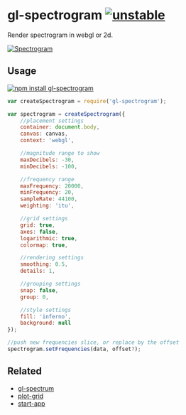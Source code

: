 # gl-spectrogram [![unstable](http://badges.github.io/stability-badges/dist/unstable.svg)](http://github.com/badges/stability-badges)

Render spectrogram in webgl or 2d.

[![Spectrogram](https://raw.githubusercontent.com/audio-lab/gl-spectrogram/gh-pages/preview.png "Spectrogram")](http://audio-lab.github.io/gl-spectrogram/)

## Usage

[![npm install gl-spectrogram](https://nodei.co/npm/gl-spectrogram.png?mini=true)](https://npmjs.org/package/gl-spectrogram/)

```js
var createSpectrogram = require('gl-spectrogram');

var spectrogram = createSpectrogram({
	//placement settings
	container: document.body,
	canvas: canvas,
	context: 'webgl',

	//magnitude range to show
	maxDecibels: -30,
	minDecibels: -100,

	//frequency range
	maxFrequency: 20000,
	minFrequency: 20,
	sampleRate: 44100,
	weighting: 'itu',

	//grid settings
	grid: true,
	axes: false,
	logarithmic: true,
	colormap: true,

	//rendering settings
	smoothing: 0.5,
	details: 1,

	//grouping settings
	snap: false,
	group: 0,

	//style settings
	fill: 'inferno',
	background: null
});

//push new frequencies slice, or replace by the offset
spectrogram.setFrequencies(data, offset?);
```

## Related

* [gl-spectrum](https://github.com/audio-lab/gl-spectrum)
* [plot-grid](https://github.com/audio-lab/plot-grid)
* [start-app](https://github.com/audio-lab/start-app)